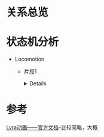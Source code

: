 
# 关系总览

# 状态机分析
  - Locomotion
    - 片段1
      <details>
      
        ![Lyra_LocomotionSM_1](https://github.com/lanwu5/lantz.github.io/assets/42904565/bda64ac6-4b60-4221-9006-4d349e22f861)
      </detail>
    
# 参考
[Lyra动画——官方文档]-比较简略，大概

[Lyra动画——官方文档]:https://docs.unrealengine.com/5.0/en-US/animation-in-lyra-sample-game-in-unreal-engine/
